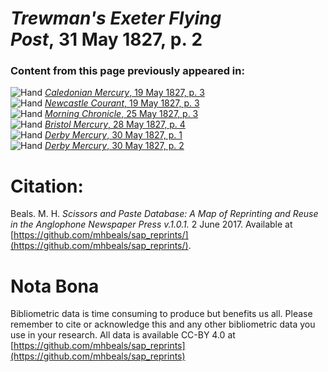 # *Trewman's Exeter Flying Post*, 31 May 1827, p. 2  
  
### Content from this page previously appeared in:  
![Hand](http://scissorsandpaste.net/wp-content/uploads/2017/06/smallhandpointer.png) [*Caledonian Mercury*, 19 May 1827, p. 3](https://mhbeals.github.io/sap_html/Caledonian-Mercury/Caledonian-Mercury-19-May-1827-p-3)  
![Hand](http://scissorsandpaste.net/wp-content/uploads/2017/06/smallhandpointer.png) [*Newcastle Courant*, 19 May 1827, p. 3](https://mhbeals.github.io/sap_html/Newcastle-Courant/Newcastle-Courant-19-May-1827-p-3)  
![Hand](http://scissorsandpaste.net/wp-content/uploads/2017/06/smallhandpointer.png) [*Morning Chronicle*, 25 May 1827, p. 3](https://mhbeals.github.io/sap_html/Morning-Chronicle/Morning-Chronicle-25-May-1827-p-3)  
![Hand](http://scissorsandpaste.net/wp-content/uploads/2017/06/smallhandpointer.png) [*Bristol Mercury*, 28 May 1827, p. 4](https://mhbeals.github.io/sap_html/Bristol-Mercury/Bristol-Mercury-28-May-1827-p-4)  
![Hand](http://scissorsandpaste.net/wp-content/uploads/2017/06/smallhandpointer.png) [*Derby Mercury*, 30 May 1827, p. 1](https://mhbeals.github.io/sap_html/Derby-Mercury/Derby-Mercury-30-May-1827-p-1)  
![Hand](http://scissorsandpaste.net/wp-content/uploads/2017/06/smallhandpointer.png) [*Derby Mercury*, 30 May 1827, p. 2](https://mhbeals.github.io/sap_html/Derby-Mercury/Derby-Mercury-30-May-1827-p-2)  


# Citation: 

Beals. M. H. *Scissors and Paste Database: A Map of Reprinting and Reuse in the Anglophone Newspaper Press v.1.0.1.* 2 June 2017. Available at [https://github.com/mhbeals/sap_reprints/](https://github.com/mhbeals/sap_reprints/). 

# Nota Bona

Bibliometric data is time consuming to produce but benefits us all. Please remember to cite or acknowledge this and any other bibliometric data you use in your research. All data is available CC-BY 4.0 at [https://github.com/mhbeals/sap_reprints](https://github.com/mhbeals/sap_reprints)
